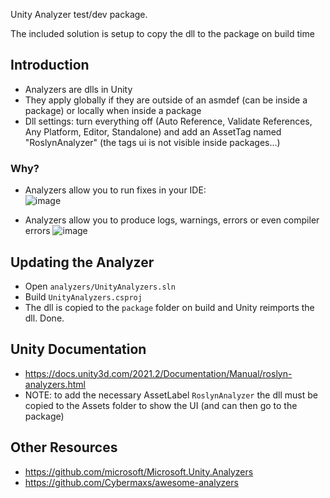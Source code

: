 
Unity Analyzer test/dev package.

The included solution is setup to copy the dll to the package on build time

## Introduction
- Analyzers are dlls in Unity
- They apply globally if they are outside of an asmdef (can be inside a package) or locally when inside a package
- Dll settings: turn everything off (Auto Reference, Validate References, Any Platform, Editor, Standalone) and add an AssetTag named "RoslynAnalyzer" (the tags ui is not visible inside packages...)

### Why?

- Analyzers allow you to run fixes in your IDE:   
  ![image](https://user-images.githubusercontent.com/5083203/224544009-966f7c18-f654-4cfa-a88c-697d736b33fa.png)

- Analyzers allow you to produce logs, warnings, errors or even compiler errors
  ![image](https://user-images.githubusercontent.com/5083203/224544054-8b02e1b0-767c-48f3-a3cc-afd16b83c884.png)


## Updating the Analyzer 
- Open ``analyzers/UnityAnalyzers.sln``
- Build ``UnityAnalyzers.csproj``
- The dll is copied to the ``package`` folder on build and Unity reimports the dll. Done.

## Unity Documentation
- https://docs.unity3d.com/2021.2/Documentation/Manual/roslyn-analyzers.html 
- NOTE: to add the necessary AssetLabel ``RoslynAnalyzer`` the dll must be copied to the Assets folder to show the UI (and can then go to the package)

## Other Resources
- https://github.com/microsoft/Microsoft.Unity.Analyzers
- https://github.com/Cybermaxs/awesome-analyzers
